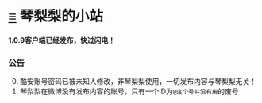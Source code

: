 # [≡][] 琴梨梨的小站  
#### 1.0.9客户端已经发布，快过闪电！  
  
  
  
### 公告     
0. 酷安账号密码已被未知人修改，非琴梨梨使用，一切发布内容与琴梨梨无关！  
1. 琴梨梨在微博没有发布内容的账号，只有一个ID为`@这个号并没有用`的废号














[≡]: Guide.md
<link rel="preload" href="https://qinlili.bid/Guide.html" >
